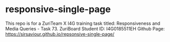 # responsive-single-page
This repo is for a ZuriTeam X I4G training task titled: Responsiveness and Media Queries - Task 73. 
ZuriBoard Student ID: I4G0185511EH 
Github Page: https://sirsaviour.github.io/repsonsive-single-page/
